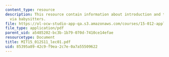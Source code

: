 ```yaml
---
content_type: resource
description: This resource contain information about introduction and the money multiplier
  via babysitters.
file: https://ol-ocw-studio-app-qa.s3.amazonaws.com/courses/15-012-applied-macro-and-international-economics-spring-2011/85395a8942c9f9ea2c7e0a7a55509622_MIT15_012S11_lec01.pdf
file_type: application/pdf
parent_uid: a5485202-bc3b-1b79-070d-7410ce14efae
resourcetype: Document
title: MIT15_012S11_lec01.pdf
uid: 85395a89-42c9-f9ea-2c7e-0a7a55509622
---
```

